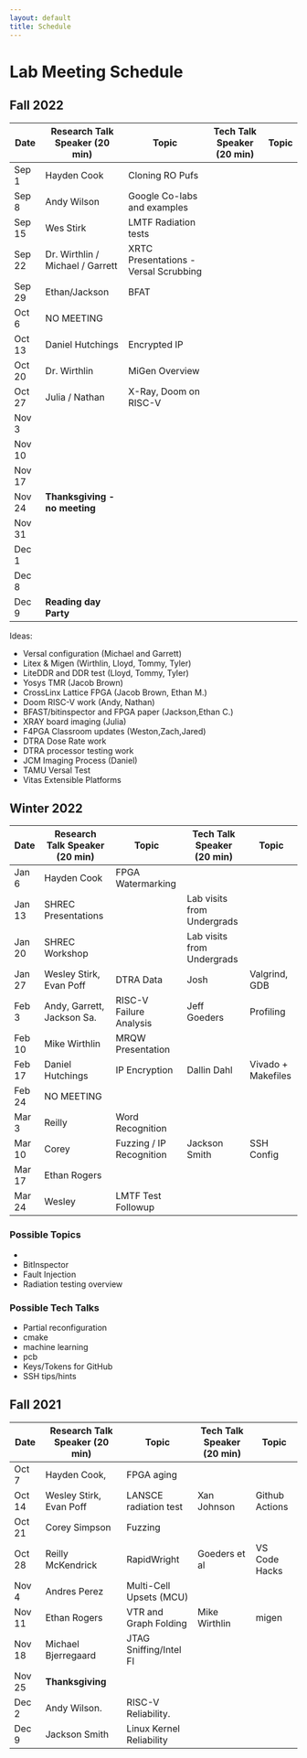 ```yaml
---
layout: default
title: Schedule
---
```


# Lab Meeting Schedule

## Fall 2022

| Date      | Research Talk Speaker (20 min)    | Topic                     | Tech Talk Speaker (20 min)    | Topic            |
|-----------|-----------------------------------|---------------------------|-------------------------------|------------------|
| Sep 1     |  Hayden Cook                      | Cloning RO Pufs | | |
| Sep 8     |  Andy Wilson                      | Google Co-labs and examples | | |
| Sep 15    |  Wes Stirk                        | LMTF Radiation tests | | |
| Sep 22    |  Dr. Wirthlin / Michael / Garrett | XRTC Presentations - Versal Scrubbing  | | |
| Sep 29    |  Ethan/Jackson                    | BFAT | | |
| Oct 6     |  NO MEETING                       | | | |
| Oct 13    |  Daniel Hutchings                 | Encrypted IP | | |       
| Oct 20    |  Dr. Wirthlin                     | MiGen Overview | | |
| Oct 27    |  Julia / Nathan                   | X-Ray, Doom on RISC-V | | |
| Nov 3     |                                   | | | |
| Nov 10    |                           | | | |
| Nov 17    |                                 | | | |
| Nov 24    | **Thanksgiving - no meeting**                                | | | |
| Nov 31    |                                 | | | |
| Dec 1     |                                 | | | |
| Dec 8     |                                | | | |
| Dec 9     | **Reading day Party**                            | | | |

Ideas:
* Versal configuration (Michael and Garrett)
* Litex & Migen (Wirthlin, Lloyd, Tommy, Tyler)
* LiteDDR and DDR test (Lloyd, Tommy, Tyler)
* Yosys TMR (Jacob Brown)
* CrossLinx Lattice FPGA (Jacob Brown, Ethan M.)
* Doom RISC-V work (Andy, Nathan)
* BFAST/bitinspector and FPGA paper (Jackson,Ethan C.)
* XRAY board imaging (Julia)
* F4PGA Classroom updates (Weston,Zach,Jared)
* DTRA Dose Rate work
* DTRA processor testing work
* JCM Imaging Process (Daniel)
* TAMU Versal Test
* Vitas Extensible Platforms

## Winter 2022

| Date      | Research Talk Speaker (20 min)    | Topic                     | Tech Talk Speaker (20 min)    | Topic            |
|-----------|-----------------------------------|---------------------------|-------------------------------|------------------|
| Jan 6     | Hayden Cook                       | FPGA Watermarking
| Jan 13    | SHREC Presentations               |                           | Lab visits from Undergrads
| Jan 20    | SHREC Workshop                    |                           | Lab visits from Undergrads
| Jan 27    | Wesley Stirk, Evan Poff           | DTRA Data                 | Josh                          | Valgrind, GDB     |
| Feb 3     | Andy, Garrett, Jackson Sa.        | RISC-V Failure Analysis   | Jeff Goeders                  | Profiling         |
| Feb 10    | Mike Wirthlin                     | MRQW Presentation         |
| Feb 17    | Daniel Hutchings                  | IP Encryption             | Dallin Dahl                   | Vivado + Makefiles |
| Feb 24    | NO MEETING                        |
| Mar 3     | Reilly                            | Word Recognition
| Mar 10    | Corey                             | Fuzzing / IP Recognition  | Jackson Smith                 | SSH Config
| Mar 17    | Ethan Rogers                      |
| Mar 24    | Wesley                            | LMTF Test Followup        |


### Possible Topics
- 
- BitInspector
- Fault Injection
- Radiation testing overview

### Possible Tech Talks
- Partial reconfiguration
- cmake
- machine learning
- pcb
- Keys/Tokens for GitHub
- SSH tips/hints

## Fall 2021

| Date      | Research Talk Speaker (20 min)    | Topic                     | Tech Talk Speaker (20 min)    | Topic            |
|-----------|-----------------------------------|---------------------------|-------------------------------|------------------|
|Oct 7      | Hayden Cook,                      | FPGA aging                |                               |                  |
|Oct 14     | Wesley Stirk, Evan Poff           | LANSCE radiation test     | Xan Johnson                   |Github Actions    |
|Oct 21     | Corey Simpson                     | Fuzzing                   |                               |                  |
|Oct 28     | Reilly McKendrick                 | RapidWright               | Goeders et al                 |VS Code Hacks     |
|Nov 4      | Andres Perez                      | Multi-Cell Upsets (MCU)   |                               |                  | 
|Nov 11     | Ethan Rogers                      | VTR and Graph Folding     | Mike Wirthlin                 |migen             | 
|Nov 18     | Michael Bjerregaard               | JTAG Sniffing/Intel FI    |                               |                  | 
|Nov 25     | **Thanksgiving**                  |                           |                               |                  | 
|Dec 2      | Andy Wilson.                      | RISC-V Reliability.       |                               |                  | 
|Dec 9      | Jackson Smith                     | Linux Kernel Reliability  |                               |                  | 



